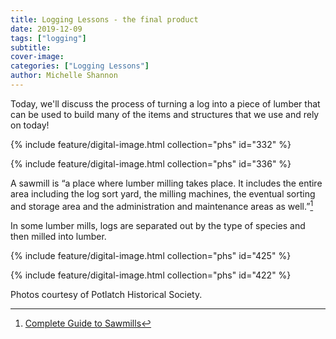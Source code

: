 ```yaml
---
title: Logging Lessons - the final product
date: 2019-12-09
tags: ["logging"]
subtitle: 
cover-image: 
categories: ["Logging Lessons"]
author: Michelle Shannon
---
```


Today, we'll discuss the process of turning a log into a piece of lumber that can be used to build many of the items and structures that we use and rely on today!

{% include feature/digital-image.html collection="phs" id="332" %}

{% include feature/digital-image.html collection="phs" id="336" %}

A sawmill is “a place where lumber milling takes place. It includes the entire area including the log sort yard, the milling machines, the eventual sorting and storage area and the administration and maintenance areas as well.”[^1]

In some lumber mills, logs are separated out by the type of species and then milled into lumber.

{% include feature/digital-image.html collection="phs" id="425" %}

{% include feature/digital-image.html collection="phs" id="422" %}

Photos courtesy of Potlatch Historical Society.

[^1]: [Complete Guide to Sawmills](https://www.yorksaw.com/guide-to-sawmills/)

